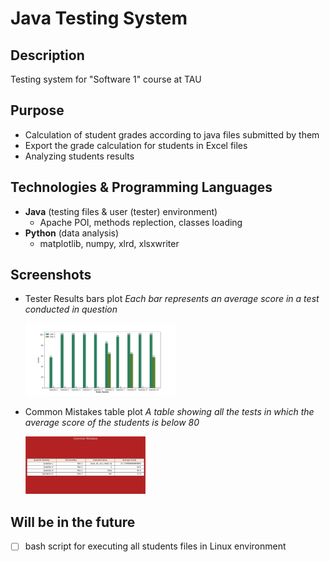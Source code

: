 # Java Testing System

## Description
Testing system for "Software 1" course at TAU

## Purpose
- Calculation of student grades according to java files submitted by them
- Export the grade calculation for students in Excel files
- Analyzing students results

## Technologies & Programming Languages
- **Java** (testing files & user (tester) environment)
  - Apache POI, methods replection, classes loading
- **Python** (data analysis)
  - matplotlib, numpy, xlrd, xlsxwriter
  
  
## Screenshots
- Tester Results bars plot
  *Each bar represents an average score in a test conducted in question*
  
  <img src="/screenshots/Figure_1.png" width="50%" height="50%">

- Common Mistakes table plot
  *A table showing all the tests in which the average score of the students is below 80*
  
  <img src="/screenshots/Figure_2.png" width="40%" height="40%">


## Will be in the future
- [ ] bash script for executing all students files in Linux environment
